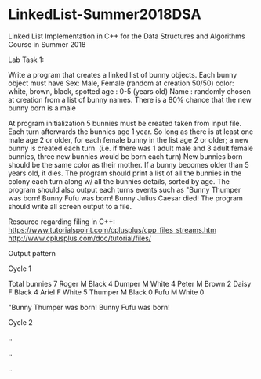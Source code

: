 # LinkedList-Summer2018DSA
Linked List Implementation in C++ for the Data Structures and Algorithms Course in Summer 2018

Lab Task 1:

Write a program that creates a linked list of bunny objects.
Each bunny object must have
Sex: Male, Female (random at creation 50/50)
color: white, brown, black, spotted
age : 0-5 (years old)
Name : randomly chosen at creation from a list of bunny names.
There is a 80% chance that the new bunny born is a male


At program initialization 5 bunnies must be created taken from input file.
Each turn afterwards the bunnies age 1 year.
So long as there is at least one male age 2 or older, for each female bunny in the list age 2 or older;
a new bunny is created each turn. (i.e. if there was 1 adult male and 3 adult female bunnies, three new bunnies would be born each turn)
New bunnies born should be the same color as their mother.
If a bunny becomes older than 5 years old, it dies.
The program should print a list of all the bunnies in the colony each turn along w/ all the bunnies details, sorted by age.
The program should also output each turns events such as
"Bunny Thumper was born!
Bunny Fufu was born!
Bunny Julius Caesar died!
The program should write all screen output to a file.

Resource regarding filing in C++: 
https://www.tutorialspoint.com/cplusplus/cpp_files_streams.htm
http://www.cplusplus.com/doc/tutorial/files/

Output pattern

Cycle 1

Total bunnies 7
Roger M Black 4
Dumper M White 4
Peter M Brown 2
Daisy F Black 4
Ariel F White 5
Thumper M Black 0
Fufu M White 0

"Bunny Thumper was born!
Bunny Fufu was born!

Cycle 2

..

..

..
